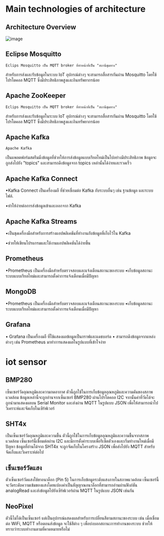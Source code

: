 # Main technologies of architecture

## Architecture Overview


![image](https://github.com/user-attachments/assets/90fe05b8-1629-4ce5-9431-9de26fd52215)



## Eclipse Mosquitto
    Eclips Mosquitto เป็น MQTT broker ที่ทำหน้าที่เป็น "สถานีชุมทาง" 
สำหรับการส่งและรับข้อมูลในระบบ IoT อุปกรณ์ต่างๆ จะสามารถสื่อสารกันผ่าน Mosquitto โดยใช้โปรโตคอล MQTT ซึ่งมีประสิทธิภาพสูงและกินทรัพยากรน้อย 

## Apache ZooKeeper
    Eclips Mosquitto เป็น MQTT broker ที่ทำหน้าที่เป็น "สถานีชุมทาง" 
สำหรับการส่งและรับข้อมูลในระบบ IoT อุปกรณ์ต่างๆ จะสามารถสื่อสารกันผ่าน Mosquitto โดยใช้โปรโตคอล MQTT ซึ่งมีประสิทธิภาพสูงและกินทรัพยากรน้อย 

## Apache Kafka
    Apache Kafka
เป็นแพลตฟอร์มสตรีมมิ่งข้อมูลที่ช่วยให้การส่งข้อมูลแบบเรียลไทม์เป็นไปอย่างมีประสิทธิภาพ ข้อมูลจะถูกส่งไปยัง "topics" และสามารถดึงข้อมูลจาก topics เหล่านั้นได้ง่ายและรวดเร็ว 

## Apache Kafka Connect
•Kafka Connect เป็นเครื่องมอื ที่ช่วยเชื่อมต่อ Kafka กับระบบอื่นๆ เช่น ฐานข้อมูล และระบบไฟล์. 

•ทำให้ง่ายต่อการส่งข้อมูลเข้าและออกจาก Kafka 

## Apache Kafka Streams
•เป็นชุดเครื่องมือสำหรับการสร้างแอปพลิเคชันที่ทำงานกับข้อมูลที่เก็บไว้ใน Kafka 

•ช่วยให้เขียนโปรแกรมและใช้งานแอปพลิเคชันได้ง่ายขึ้น 

## Prometheus
•Prometheus เป็นเครื่องมือสำหรับตรวจสอบและแจ้งเตือนสถานะของระบบ 
•เก็บข้อมูลสถานะระบบแบบเรียลไทม์และสามารถตั้งค่าการแจ้งเตือนเมื่อมีปัญหา 
## MongoDB
•Prometheus เป็นเครื่องมือสำหรับตรวจสอบและแจ้งเตือนสถานะของระบบ 
•เก็บข้อมูลสถานะระบบแบบเรียลไทม์และสามารถตั้งค่าการแจ้งเตือนเมื่อมีปัญหา 
## Grafana
• Grafana เป็นเครื่องมอื ที่ใช้แสดงผลข้อมูลเป็นกราฟและแดชบอร์ด 
• สามารถดึงข้อมูลจากแหล่งต่างๆ เช่น Prometheus มาทำการแสดงผลในรูปแบบที่เข้าใจง่าย 

# iot sensor
## BMP280 
เซ็นเซอร์วัดอุณหภูมิและความกดอากาศ ตัวนี้ถูกใช้ในการเก็บข้อมูลอุณหภูมิและความดันของสภาพแวดล้อม ข้อมูลเหล่านี้จะถูกอ่านจากเซ็นเซอร์ BMP280 ผ่านโปรโตคอล I2C จากนั้นค่าที่วัดได้จะถูกนำมาแสดงผลบน Serial Monitor และส่งผ่าน MQTT ในรูปแบบ JSON เพื่อให้สามารถนำไปวิเคราะห์และจัดเก็บในเซิร์ฟเวอร์

## SHT4x 
เป็นเซ็นเซอร์วัดอุณหภูมิและความชื้น ตัวนี้ถูกใช้ในการเก็บข้อมูลอุณหภูมิและความชื้นจากสภาพแวดล้อม เซ็นเซอร์นี้เชื่อมต่อผ่าน I2C และมีการตั้งค่าระบบเพื่อรีเซ็ตตัวเองและเริ่มทำงานใหม่เมื่อมีปัญหา ข้อมูลที่อ่านได้จาก SHT4x จะถูกจัดเก็บในโครงสร้าง JSON เพื่อส่งไปยัง MQTT สำหรับจัดเก็บและวิเคราะห์ต่อไป

## เซ็นเซอร์วัดแสง 
ตัวเซ็นเซอร์วัดแสงใช้ขาอนาล็อก (Pin 5) ในการเก็บข้อมูลระดับแสงภายในสภาพแวดล้อม เซ็นเซอร์นี้จะวัดระดับความเข้มของแสงโดยแปลงค่าเป็นสัญญาณอนาล็อกที่สามารถอ่านผ่านฟังก์ชัน analogRead และส่งข้อมูลไปยังเซิร์ฟเวอร์ผ่าน MQTT ในรูปแบบ JSON เช่นกัน

## NeoPixel 
ตัวนี้ไม่ได้เป็นเซ็นเซอร์ แต่เป็นอุปกรณ์แสดงผลสำหรับการเปลี่ยนสีตามสถานะของระบบ เช่น เมื่อเชื่อมต่อ WiFi, MQTT หรือตอนส่งข้อมูล จะใช้สีต่าง ๆ เพื่อบ่งบอกสถานะการทำงานของระบบ ช่วยให้ทราบว่าระบบทำงานตามที่คาดหมายหรือไม่
